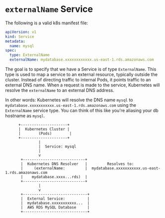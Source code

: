 # `externalName` Service

The following is a valid k8s manifest file:

```yaml
apiVersion: v1
kind: Service
metadata:
  name: mysql
spec:
  type: ExternalName
  externalName: mydatabase.xxxxxxxxxxxx.us-east-1.rds.amazonaws.com
```

The goal is to specify that we have a Service is of type `ExternalName`.
This type is used to map a service to an external resource, typically outside
the cluster. Instead of directing traffic to internal Pods, it points traffic
to an external DNS name. When a request is made to the service, Kubernetes will
resolve the `externalName` to an external DNS address.

In other words: Kubernetes will resolve the DNS name `mysql` to
`mydatabase.xxxxxxxxxxx.us-east-1.rds.amazonaws.com` using the `ExternalName`
service type. You can think of this like you're aliasing your db hostname
as `mysql`.

```asci
      +---------------------+
      |  Kubernetes Cluster |
      |        (Pods)        |
      +---------------------+
               |
               |  Service: mysql
               |
               v
       +----------------------------+
       |  Kubernetes DNS Resolver   |         Resolves to:
       |     (externalName:         |  mydatabase.xxxxxxxxxxx.us-east-1.rds.amazonaws.com
       |    mydatabase.xxxx...rds)  |
       +----------------------------+
               |
               v
       +-----------------------------+
       |  External Service:          |
       |  mydatabase.xxxxxxxxxxx...  |
       |  AWS RDS MySQL Database     |
       +-----------------------------+

```
